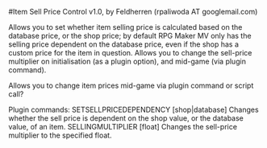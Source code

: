 #Item Sell Price Control v1.0, by Feldherren (rpaliwoda AT googlemail.com)
 
Allows you to set whether item selling price is calculated based on the database
price, or the shop price; by default RPG Maker MV only has the selling price 
dependent on the database price, even if the shop has a custom price for the item
in question.
Allows you to change the sell-price multiplier on initialisation (as a plugin option), 
and mid-game (via plugin command).

Allows you to change item prices mid-game via plugin command or script call?

Plugin commands:
SETSELLPRICEDEPENDENCY [shop|database]
Changes whether the sell price is dependent on the shop value, or the database value,
of an item.
SELLINGMULTIPLIER [float]
Changes the sell-price multiplier to the specified float.